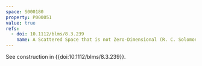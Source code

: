 ```yaml
---
space: S000180
property: P000051
value: true
refs:
  - doi: 10.1112/blms/8.3.239
    name: A Scattered Space that is not Zero-Dimensional (R. C. Solomon)
---
```


See construction in {{doi:10.1112/blms/8.3.239}}.

